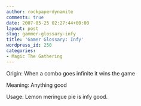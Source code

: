 ```yaml
---
author: rockpaperdynamite
comments: true
date: 2007-05-25 02:27:44+00:00
layout: post
slug: gammer-glossary-infy
title: 'Gamer Glossary: Infy'
wordpress_id: 250
categories:
- Magic The Gathering
---
```


Origin: When a combo goes infinite it wins the game

Meaning: Anything good

Usage: Lemon meringue pie is infy good.
